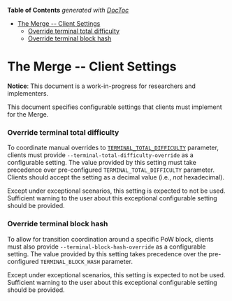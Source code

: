 <!-- START doctoc generated TOC please keep comment here to allow auto update -->
<!-- DON'T EDIT THIS SECTION, INSTEAD RE-RUN doctoc TO UPDATE -->
**Table of Contents**  *generated with [DocToc](https://github.com/thlorenz/doctoc)*

- [The Merge -- Client Settings](#the-merge----client-settings)
    - [Override terminal total difficulty](#override-terminal-total-difficulty)
    - [Override terminal block hash](#override-terminal-block-hash)

<!-- END doctoc generated TOC please keep comment here to allow auto update -->

# The Merge -- Client Settings

**Notice**: This document is a work-in-progress for researchers and implementers.

This document specifies configurable settings that clients must implement for the Merge.

### Override terminal total difficulty

To coordinate manual overrides to [`TERMINAL_TOTAL_DIFFICULTY`](./beacon-chain.md#Transition-settings) parameter, clients must provide `--terminal-total-difficulty-override` as a configurable setting. The value provided by this setting must take precedence over pre-configured `TERMINAL_TOTAL_DIFFICULTY` parameter. Clients should accept the setting as a decimal value (i.e., *not* hexadecimal).

Except under exceptional scenarios, this setting is expected to not be used. Sufficient warning to the user about this exceptional configurable setting should be provided.

### Override terminal block hash

To allow for transition coordination around a specific PoW block, clients must also provide `--terminal-block-hash-override` as a configurable setting.
The value provided by this setting takes precedence over the pre-configured `TERMINAL_BLOCK_HASH` parameter.

Except under exceptional scenarios, this setting is expected to not be used. Sufficient warning to the user about this exceptional configurable setting should be provided.
